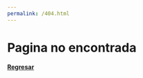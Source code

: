 ```yaml
---
permalink: /404.html
---
```


# Pagina no encontrada
#### [Regresar](https://joaquinuriel.github.io)